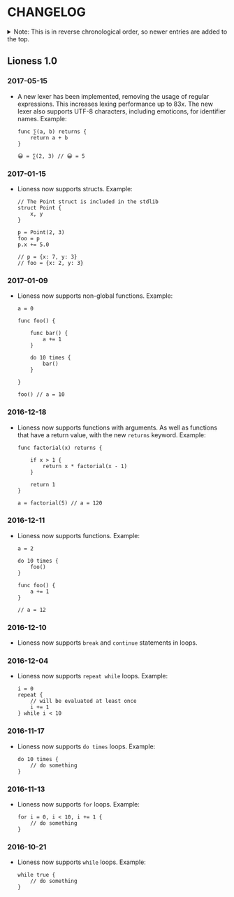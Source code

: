 CHANGELOG
=========

<details>
<summary>Note: This is in reverse chronological order, so newer entries are added to the top.</summary>

| Contents                   |
| :------------------------- |
| [Lioness 1.0](#lioness-10) |

</details>


Lioness 1.0
-----------

### 2017-05-15
* A new lexer has been implemented, removing the usage of regular expressions. This increases lexing performance up to 83x. The new lexer also supports UTF-8 characters, including emoticons, for identifier names. Example:

	```lioness
	func ∑(a, b) returns {
	    return a + b
	}
	
	😀 = ∑(2, 3) // 😀 = 5
	
	```
	
### 2017-01-15
* Lioness now supports structs. Example:

	```lioness
	// The Point struct is included in the stdlib
	struct Point {
	    x, y
	}
	
	p = Point(2, 3)
	foo = p
	p.x += 5.0
	
	// p = {x: 7, y: 3}
	// foo = {x: 2, y: 3}
	
	```
	
### 2017-01-09
* Lioness now supports non-global functions. Example:

	```lioness
	a = 0
	
	func foo() {
		
	    func bar() {
	        a += 1
	    }
		
	    do 10 times {
	        bar()
	    }
		
	}
	
	foo() // a = 10

	```

### 2016-12-18

* Lioness now supports functions with arguments. As well as functions that have a return value, with the new ```returns``` keyword. Example:

	```lioness
	func factorial(x) returns {
	
	    if x > 1 {
	        return x * factorial(x - 1)
	    }
	
	    return 1
	}
	
	a = factorial(5) // a = 120

	```
		
### 2016-12-11

* Lioness now supports functions. Example:

	```lioness
	a = 2

	do 10 times {
	    foo()
	}

	func foo() {
	    a += 1
	}

	// a = 12
	```
	
### 2016-12-10

* Lioness now supports ```break``` and ```continue``` statements in loops. 
    
### 2016-12-04

* Lioness now supports ```repeat while``` loops. Example:

	```lioness
	i = 0
	repeat {
	    // will be evaluated at least once
	    i += 1
	} while i < 10
	```
    
### 2016-11-17

* Lioness now supports ```do times``` loops. Example:

	```lioness
	do 10 times {
	    // do something
	}
	```
    
### 2016-11-13

* Lioness now supports ```for``` loops. Example:

	```lioness
	for i = 0, i < 10, i += 1 {
	    // do something
	}
	```

### 2016-10-21

* Lioness now supports ```while``` loops. Example:

	```lioness
	while true {
	    // do something
	}
	```




